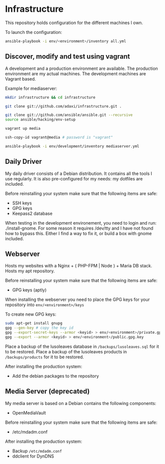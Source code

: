 Infrastructure
==============

This repository holds configuration for the different machines I own.

To launch the configuration:

```sh
ansible-playbook -i env/<environment>/inventory all.yml
```

Discover, modify and test using vagrant
---------------------------------------

A development and a production environment are available. The production environment
are my actual machines. The development machines are Vagrant based.

Example for mediaserver:

```sh
mkdir infrastructure && cd infrastructure

git clone git://github.com/adaxi/infrastructure.git .

git clone git://github.com/ansible/ansible.git --recursive
source ansible/hacking/env-setup

vagrant up media

ssh-copy-id vagrant@media # password is "vagrant"

ansible-playbook -i env/development/inventory mediaserver.yml
```


Daily Driver
------------

My daily driver consists of a Debian distribution. It contains all the tools
I use regularly. It is also pre-configured for my needs: my dotfiles are included.

Before reinstalling your system make sure that the following items are safe:
 * SSH keys
 * GPG keys
 * Keepass2 database

When testing in the development environement, you need to login and run:
./install-gnome.
For some reason it requires /dev/tty and I have not found how to bypass
this. Either I find a way to fix it, or build a box with gnome included.


Webserver
---------

Hosts my websites with a Nginx + ( PHP-FPM | Node ) + Maria DB stack.
Hosts my apt repository.

Before reinstalling your system make sure that the following items are safe:
 * GPG keys (aptly)

When installing the webserver you need to place the GPG keys for your repository
into ```env/<environment>/keys```

To create new GPG keys:
```sh
sudo apt-get install gnupg
gpg --gen-key # copy the key id
gpg --export-secret-keys --armor <keyid> > env/<environment>/private.gpg.key
gpg --export --armor <keyid> > env/<environment>/public.gpg.key

```

Place a backup of the lusoleaves database in ```/backups/lusoleaves.sql``` for it to be restored.
Place a backup of the lusoleaves products in ```/backups/products``` for it to be restored.

After installing the production system:
 * Add the debian packages to the repository

Media Server (deprecated)
------------

My media server is based on a Debian contains the following components:
  * OpenMediaVault

Before reinstalling your system make sure that the following items are safe:
 * /etc/mdadm.conf

After installing the production system:
 * Backup ```/etc/mdadm.conf```
 * ddclient for DynDNS


